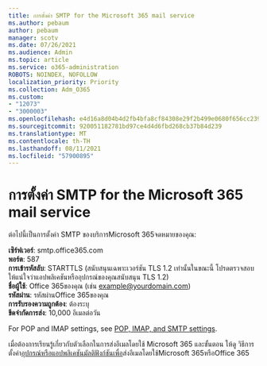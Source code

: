 ```yaml
---
title: การตั้งค่า SMTP for the Microsoft 365 mail service
ms.author: pebaum
author: pebaum
manager: scotv
ms.date: 07/26/2021
ms.audience: Admin
ms.topic: article
ms.service: o365-administration
ROBOTS: NOINDEX, NOFOLLOW
localization_priority: Priority
ms.collection: Adm_O365
ms.custom:
- "12073"
- "3000003"
ms.openlocfilehash: e4d16a8d04b4d2fb4bfa8cf84308e29f2b499e0680f656cc239411d06e5b077c
ms.sourcegitcommit: 920051182781bd97ce4d4d6fbd268cb37b84d239
ms.translationtype: MT
ms.contentlocale: th-TH
ms.lasthandoff: 08/11/2021
ms.locfileid: "57900895"
---
```

# <a name="smtp-settings-for-the-microsoft-365-mail-service"></a>การตั้งค่า SMTP for the Microsoft 365 mail service

ต่อไปนี้เป็นการตั้งค่า SMTP ของบริการMicrosoft 365จดหมายของคุณ:

**เซิร์ฟเวอร์**: smtp.office365.com </br>
**พอร์ต**: 587 </br>
**การเข้ารหัสลับ**: STARTTLS (สนับสนุนเฉพาะเวอร์ชัน TLS 1.2 เท่านั้นในขณะนี้ โปรดตรวจสอบให้แน่ใจว่าแอปพลิเคชันหรืออุปกรณ์ของคุณสนับสนุน TLS 1.2) </br>
**ชื่อผู้ใช้**: Office 365ของคุณ (เช่น example@yourdomain.com) </br>
**รหัสผ่าน**: รหัสผ่านOffice 365ของคุณ </br>
**การรับรองความถูกต้อง**: ต้องระบุ </br>
**ขีดจํากัดการส่ง**: 10,000 อีเมลต่อวัน </br>

For POP and IMAP settings, see [POP, IMAP, and SMTP settings](https://support.microsoft.com/office/pop-imap-and-smtp-settings-8361e398-8af4-4e97-b147-6c6c4ac95353).
 
เมื่อต้องการเรียนรู้เกี่ยวกับตัวเลือกในการส่งอีเมลโดยใช้ Microsoft 365 และขั้นตอน ให้ดู วิธีการตั้งค่า[อุปกรณ์หรือแอปพลิเคชันมัลติฟังก์ชันเพื่อ](https://docs.microsoft.com/exchange/mail-flow-best-practices/how-to-set-up-a-multifunction-device-or-application-to-send-email-using-microsoft-365-or-office-365)ส่งอีเมลโดยใช้Microsoft 365หรือOffice 365